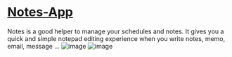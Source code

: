 # [Notes-App](https://notes-reacts.netlify.app/)
Notes is a good helper to manage your schedules and notes. It gives you a quick and simple notepad editing experience when you write notes, memo, email, message ...
![image](https://user-images.githubusercontent.com/96313339/177000426-e079694a-ff03-41cc-97fe-1b4b5ccaa15b.png)
![image](https://user-images.githubusercontent.com/96313339/177000433-d11c2740-fb70-4ad5-afcc-69dc287d01d4.png)

